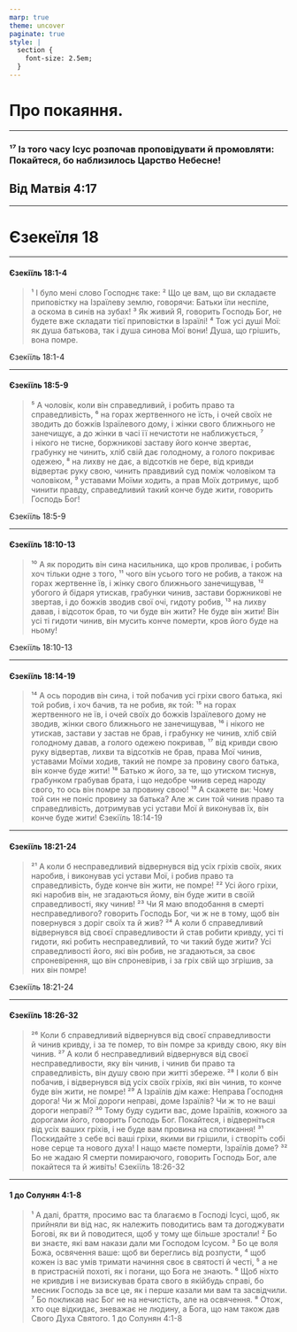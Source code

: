 ```yaml
---
marp: true
theme: uncover
paginate: true
style: |
  section {
    font-size: 2.5em;
  }
---
```


<!-- class: invert -->


# Про покаяння.

---

### ¹⁷ Із того часу Ісус розпочав проповідувати й промовляти: Покайтеся, бо наблизилось Царство Небесне! 
## Від Матвія 4:17

---

# Єзекеїля 18

---

#### Єзекіїль 18:1-4
> ¹ І було мені слово Господнє таке: 
² Що це вам, що ви складаєте приповістку на Ізраїлеву землю, говорячи: Батьки їли неспіле, а оскома в синів на зубах! ³ Як живий Я, говорить Господь Бог, не будете вже складати тієї приповістки в Ізраїлі! ⁴ Тож усі душі Мої: як душа батькова, так і душа синова Мої вони! Душа, що грішить, вона помре.

Єзекіїль 18:1-4

---

#### Єзекіїль 18:5-9
> ⁵ А чоловік, коли він справедливий, і робить право та справедливість, ⁶ на горах жертвенного не їсть, і очей своїх не зводить до божків Ізраїлевого дому, і жінки свого ближнього не занечищує, а до жінки в часі її нечистоти не наближується, ⁷ і нікого не тисне, боржникові заставу його конче звертає, грабунку не чинить, хліб свій дає голодному, а голого покриває одежею, ⁸ на лихву не дає, а відсотків не бере, від кривди відвертає руку свою, чинить правдивий суд поміж чоловіком та чоловіком, ⁹ уставами Моїми ходить, а прав Моїх дотримує, щоб чинити правду, справедливий такий конче буде жити, говорить Господь Бог!

Єзекіїль 18:5-9

---

#### Єзекіїль 18:10-13
> ¹⁰ А як породить він сина насильника, що кров проливає, і робить хоч тільки одне з того, ¹¹ чого він усього того не робив, а також на горах жертвенне їв, і жінку свого ближнього занечищував, ¹² убогого й бідаря утискав, грабунки чинив, застави боржникові не звертав, і до божків зводив свої очі, гидоту робив, ¹³ на лихву давав, і відсоток брав, то чи буде він жити? Не буде він жити! Він усі ті гидоти чинив, він мусить конче померти, кров його буде на ньому!

Єзекіїль 18:10-13

---
#### Єзекіїль 18:14-19
> ¹⁴ А ось породив він сина, і той побачив усі гріхи свого батька, які той робив, і хоч бачив, та не робив, як той: ¹⁵ на горах жертвенного не їв, і очей своїх до божків Ізраїлевого дому не зводив, жінки свого ближнього не занечищував, ¹⁶ і нікого не утискав, застави у застав не брав, і грабунку не чинив, хліб свій голодному давав, а голого одежею покривав, ¹⁷ від кривди свою руку відвертав, лихви та відсотків не брав, права Мої чинив, уставами Моїми ходив, такий не помре за провину свого батька, він конче буде жити! ¹⁸ Батько ж його, за те, що утиском тиснув, грабунком грабував брата, і що недобре чинив серед народу свого, то ось він помре за провину свою! ¹⁹ А скажете ви: Чому той син не поніс провину за батька? Але ж син той чинив право та справедливість, дотримував усі устави Мої й виконував їх, він конче буде жити!
Єзекіїль 18:14-19
---

#### Єзекіїль 18:21-24
> ²¹ А коли б несправедливий відвернувся від усіх гріхів своїх, яких наробив, і виконував усі устави Мої, і робив право та справедливість, буде конче він жити, не помре! ²² Усі його гріхи, які наробив він, не згадаються йому, він буде жити в своїй справедливості, яку чинив! ²³ Чи Я маю вподобання в смерті несправедливого? говорить Господь Бог, чи ж не в тому, щоб він повернувся з доріг своїх та й жив? ²⁴ А коли б справедливий відвернувся від своєї справедливости й став робити кривду, усі ті гидоти, які робить несправедливий, то чи такий буде жити? Усі справедливості його, які він робив, не згадаються, за своє спроневірення, що він спроневірив, і за гріх свій що згрішив, за них він помре! 

Єзекіїль 18:21-24

---

#### Єзекіїль 18:26-32
> ²⁶ Коли б справедливий відвернувся від своєї справедливости й чинив кривду, і за те помер, то він помре за кривду свою, яку він чинив. ²⁷ А коли б несправедливий відвернувся від своєї несправедливости, яку він чинив, і чинив би право та справедливість, він душу свою при житті збереже. ²⁸ І коли б він побачив, і відвернувся від усіх своїх гріхів, які він чинив, то конче буде він жити, не помре! ²⁹ А Ізраїлів дім каже: Неправа Господня дорога! Чи ж Мої дороги неправі, доме Ізраїлів? Чи ж то не ваші дороги неправі? ³⁰ Тому буду судити вас, доме Ізраїлів, кожного за дорогами його, говорить Господь Бог. Покайтеся, і відверніться від усіх ваших гріхів, і не буде вам провина на спотикання! ³¹ Поскидайте з себе всі ваші гріхи, якими ви грішили, і створіть собі нове серце та нового духа! І нащо маєте померти, Ізраїлів доме? ³² Бо не жадаю Я смерти помираючого, говорить Господь Бог, але покайтеся та й живіть!
Єзекіїль 18:26-32
---

#### 1 до Солунян 4:1-8
> ¹ А далі, браття, просимо вас та благаємо в Господі Ісусі, щоб, як прийняли ви від нас, як належить поводитись вам та догоджувати Богові, як ви й поводитеся, щоб у тому ще більше зростали! ² Бо ви знаєте, які вам накази дали ми Господом Ісусом. ³ Бо це воля Божа, освячення ваше: щоб ви береглись від розпусти, ⁴ щоб кожен із вас умів тримати начиння своє в святості й честі, ⁵ а не в пристрасній похоті, як і погани, що Бога не знають. ⁶ Щоб ніхто не кривдив і не визискував брата свого в якійбудь справі, бо месник Господь за все це, як і перше казали ми вам та засвідчили. ⁷ Бо покликав нас Бог не на нечистість, але на освячення. ⁸ Отож, хто оце відкидає, зневажає не людину, а Бога, що нам також дав Свого Духа Святого.
1 до Солунян 4:1-8